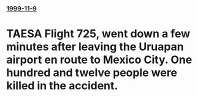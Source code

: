 ### [1999-11-9](/news/1999/11/9/index.md)

#  TAESA Flight 725, went down a few minutes after leaving the Uruapan airport en route to Mexico City. One hundred and twelve people were killed in the accident.



